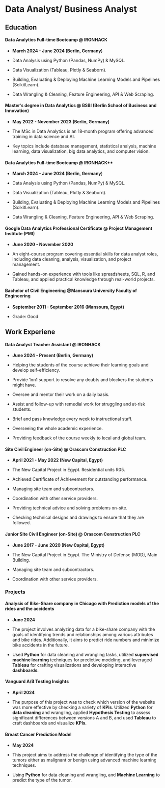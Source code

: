 # Data Analyst/ Business Analyst

## Education


#### Data Analytics Full-time Bootcamp @ IRONHACK
- **March 2024 - June 2024 (Berlin, Germany)**

- Data Analysis using Python (Pandas, NumPy) & MySQL.
- Data Visualization (Tableau, Plotly & Seaborn).
- Building, Evaluating & Deploying Machine Learning Models and Pipelines (ScikitLearn).
- Data Wrangling & Cleaning, Feature Engineering, API & Web Scraping.

#### Master’s degree in Data Analytics @ BSBI (Berlin School of Business and Innovation)
- **May 2022 - November 2023 (Berlin, Germany)**

- The MSc in Data Analytics is an 18-month program offering advanced training in data science and AI.
- Key topics include database management, statistical analysis, machine learning, data visualization, big data analytics, and computer vision.

#### Data Analytics Full-time Bootcamp @ IRONHACK**
- **March 2024 - June 2024 (Berlin, Germany)**

- Data Analysis using Python (Pandas, NumPy) & MySQL.
- Data Visualization (Tableau, Plotly & Seaborn).
- Building, Evaluating & Deploying Machine Learning Models and Pipelines (ScikitLearn).
- Data Wrangling & Cleaning, Feature Engineering, API & Web Scraping.

#### Google Data Analytics Professional Certificate @ Project Management Institute (PMI)
- **June 2020 - November 2020**

- An eight-course program covering essential skills for data analyst roles, including data cleaning, analysis, visualization, and project management.
- Gained hands-on experience with tools like spreadsheets, SQL, R, and Tableau, and applied practical knowledge through real-world projects.

#### Bachelor of Civil Engineering @Mansoura University Faculty of Engineering
  - **September 2011 - September 2016 (Mansoura, Egypt)**

- Grade: Good


## Work Experiene


#### Data Analyst Teacher Assistant @ IRONHACK
- **June 2024 - Present (Berlin, Germany)**

- Helping the students of the course achieve their learning goals and develop self-efficiency.
- Provide 1on1 support to resolve any doubts and blockers the students might have.
- Oversee and mentor their work on a daily basis.
- Assist and follow-up with remedial work for struggling and at-risk students.
- Brief and pass knowledge every week to instructional staff.
- Overseeing the whole academic experience.
- Providing feedback of the course weekly to local and global team.

#### Site Civil Engineer (on-Site) @ Orascom Construction PLC
- **April 2021 - May 2022 (New Capital, Egypt)**

- The New Capital Project in Egypt. Residential units R05.
- Achieved Certificate of Achievement for outstanding performance.
- Managing site team and subcontractors.
- Coordination with other service providers.
- Providing technical advice and solving problems on-site.
- Checking technical designs and drawings to ensure that they are followed.

#### Junior Site Civil Engineer (on-Site) @ Orascom Construction PLC
- **June 2017 - June 2020 (New Capital, Egypt)**
 
- The New Capital Project in Egypt. The Ministry of Defense (MOD), Main Building.
- Managing site team and subcontractors.
- Coordination with other service providers.


### Projects


#### Analysis of Bike-Share company in Chicago with Prediction models of the rides and the accidents
- **June 2024**

- The project involves analyzing data for a bike-share company with the goals of identifying trends and relationships among various attributes and bike rides. Additionally, it aims to predict ride numbers and minimize bike accidents in the future.
- Used **Python** for data cleaning and wrangling tasks, utilized **supervised machine learning** techniques for predictive modeling, and leveraged **Tableau** for crafting visualizations and developing interactive **dashboards**.

#### Vanguard A/B Testing Insights
- **April 2024**

- The purpose of this project was to check which version of the website was more effective by checking a variety of **KPIs**.
Utilized **Python** for **data cleaning** and wrangling, applied **Hypothesis Testing** to assess significant differences between versions A and B, and used **Tableau** to craft dashboards and visualize **KPIs**.

#### Breast Cancer Prediction Model
- **May 2024**

- This project aims to address the challenge of identifying the type of the tumors either as malignant or benign using advanced machine learning techniques.
- Using **Python** for data cleaning and wrangling, and **Machine Learning** to predict the type of the tumor.
  
